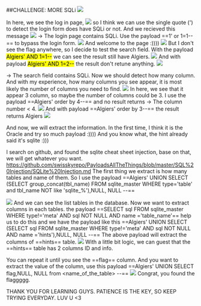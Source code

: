 ##CHALLENGE: MORE SQLi
<img src ="img/img1.png">

In here, we see the log in page,
<img src ="img/img2.png">
 so I think we can use the single quote (') to detect the login form does have SQLi or not.
And we recieved this message
<img src ="img/detect.png">
-> The login page contains SQLi. Use the payload ==1' or 1=1--== to bypass the login form.
<img src = "img/img3.png">
And welcome to the page :))))
<img src = "img/welcome.png">
But I don't see the flag anywhere, so I decide to test the search field.
With the payload  <mark>Algiers' AND 1=1--</mark> we can see the result still have Algiers.
<img src = "img/img4.png">
And with payload <mark>Algiers' AND 1=2--</mark> the result don't retune anything.
<img src = "img/img5.png">

-> The search field contains SQLi.
Now we should detect how many column. And with my experience, how many columns you see appear, it is most likely the number of columns you need to find.
<img src = "img/img6.png">
In here, we see that it appear 3 column, so maybe the number of columns could be 3.
I use the payload ==Algiers' order by 4--== and no result returns -> The column number < 4.
<img src = "img/img7.png">
And with payload ==Algiers' order by 3--== the result returns Algiers 
<img src = "img/img8.png">

And now, we will extract the information.
In the first time, I think it is the Oracle and try so much payload :)))) And you know what, the hint already said it's sqlite :))) 

I search on github, and found the sqlite cheat sheet injection, base on that, we will get whatever you want.
https://github.com/swisskyrepo/PayloadsAllTheThings/blob/master/SQL%20Injection/SQLite%20Injection.md
The first thing we extract is how many tables and name of them. So I use the payload ==Algiers' UNION SELECT (SELECT group_concat(tbl_name) FROM sqlite_master WHERE type='table' and tbl_name NOT like 'sqlite_%'),NULL, NULL --== 

<img src = "img/img10.png">
And we can see the list tables in the database. Now we want to extract columns in each tables.
the payload ==SELECT sql FROM sqlite_master WHERE type!='meta' AND sql NOT NULL AND name ='table_name'== help us to do this and we have the payload like this ==Algiers' UNION SELECT (SELECT sql FROM sqlite_master WHERE type!='meta' AND sql NOT NULL AND name ='hints'),NULL, NULL --== 
The above payload will extract the columns of ==hints== table.
<img src = "img/img11.png">
With a little bit logic, we can guest that the ==hints== table has 2 columns ID and info.

You can repeat it until you see the ==flag== column.
And you want to extract the value of the column, use this payload ==Algiers' UNION SELECT flag,NULL, NULL from <name_of_the_table> --==
<img src ="img/flag.png">
Congrat, you found the flaggggg.

THANK YOU FOR LEARNING GUYS.
PATIENCE IS THE KEY, SO KEEP TRYING EVERYDAY. LUV U <3
